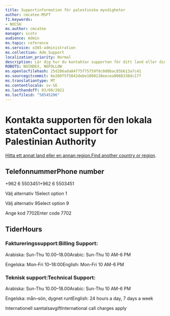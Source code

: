 ```yaml
---
title: Supportinformation för palestinska myndigheter
author: cmcatee-MSFT
f1.keywords:
- NOCSH
ms.author: cmcatee
manager: scotv
audience: Admin
ms.topic: reference
ms.service: o365-administration
ms.collection: Adm_Support
localization_priority: Normal
description: Lär dig hur du kontaktar supporten för ditt land eller din region.
ROBOTS: NOINDEX, NOFOLLOW
ms.openlocfilehash: 25d286ada84f75f75759f8c0d0bac85b613a7c41
ms.sourcegitcommit: 6e260f5f5842debe1098138eecea9068330dc17f
ms.translationtype: MT
ms.contentlocale: sv-SE
ms.lasthandoff: 03/08/2021
ms.locfileid: "50545206"
---
```

# <a name="contact-support-for-palestinian-authority"></a><span data-ttu-id="27358-103">Kontakta supporten för den lokala staten</span><span class="sxs-lookup"><span data-stu-id="27358-103">Contact support for Palestinian Authority</span></span>

<span data-ttu-id="27358-104">[Hitta ett annat land eller en annan region.](../contact-support-for-business-products.md)</span><span class="sxs-lookup"><span data-stu-id="27358-104">[Find another country or region](../contact-support-for-business-products.md).</span></span>

## <a name="phone-number"></a><span data-ttu-id="27358-105">Telefonnummer</span><span class="sxs-lookup"><span data-stu-id="27358-105">Phone number</span></span>
<span data-ttu-id="27358-106">+962 6 5503451</span><span class="sxs-lookup"><span data-stu-id="27358-106">+962 6 5503451</span></span>

<span data-ttu-id="27358-107">Välj alternativ 1</span><span class="sxs-lookup"><span data-stu-id="27358-107">Select option 1</span></span>

<span data-ttu-id="27358-108">Välj alternativ 9</span><span class="sxs-lookup"><span data-stu-id="27358-108">Select option 9</span></span>

<span data-ttu-id="27358-109">Ange kod 7702</span><span class="sxs-lookup"><span data-stu-id="27358-109">Enter code 7702</span></span>

## <a name="hours"></a><span data-ttu-id="27358-110">Tider</span><span class="sxs-lookup"><span data-stu-id="27358-110">Hours</span></span>
### <a name="billing-support"></a><span data-ttu-id="27358-111">Faktureringssupport:</span><span class="sxs-lookup"><span data-stu-id="27358-111">Billing Support:</span></span>

<span data-ttu-id="27358-112">Arabiska: Sun-Thu 10.00–18.00</span><span class="sxs-lookup"><span data-stu-id="27358-112">Arabic: Sun-Thu 10 AM-6 PM</span></span>

<span data-ttu-id="27358-113">Engelska: Mon-Fri 10–18:00</span><span class="sxs-lookup"><span data-stu-id="27358-113">English: Mon-Fri 10 AM-6 PM</span></span>

### <a name="technical-support"></a><span data-ttu-id="27358-114">Teknisk support:</span><span class="sxs-lookup"><span data-stu-id="27358-114">Technical Support:</span></span>

<span data-ttu-id="27358-115">Arabiska: Sun-Thu 10.00–18.00</span><span class="sxs-lookup"><span data-stu-id="27358-115">Arabic: Sun-Thu 10 AM-6 PM</span></span>

<span data-ttu-id="27358-116">Engelska: mån–sön, dygnet runt</span><span class="sxs-lookup"><span data-stu-id="27358-116">English: 24 hours a day, 7 days a week</span></span>

<span data-ttu-id="27358-117">Internationell samtalsavgift</span><span class="sxs-lookup"><span data-stu-id="27358-117">International call charges apply</span></span>
